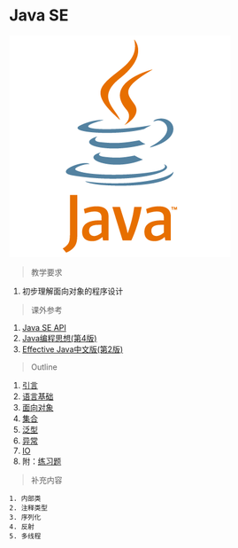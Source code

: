 # Java SE

![Java SE](../image/javase/java-logo-vector.png)

> 教学要求

1. 初步理解面向对象的程序设计

> 课外参考

1. [Java SE API](http://docs.oracle.com/javase/7/docs/api/)
2. [Java编程思想(第4版)](http://www.amazon.cn/Java%E7%BC%96%E7%A8%8B%E6%80%9D%E6%83%B3-%E5%9F%83%E5%8F%B2%E5%B0%94/dp/B0011F7WU4/ref=sr_1_1?ie=UTF8&qid=1449502095&sr=8-1&keywords=java)
3. [Effective Java中文版(第2版)](http://www.amazon.cn/Sun-%E5%85%AC%E5%8F%B8%E6%A0%B8%E5%BF%83%E6%8A%80%E6%9C%AF%E4%B8%9B%E4%B9%A6-Effective-Java%E4%B8%AD%E6%96%87%E7%89%88-Joshua-Bloch/dp/B001PTGR52/ref=sr_1_1?ie=UTF8&qid=1451488145&sr=8-1&keywords=effective+java)

> Outline

1. [引言](intro.md)
2. [语言基础](basic.md)
3. [面向对象](oop.md)
4. [集合](collection.md)
5. [泛型](generics.md)
6. [异常](exception.md)
7. [IO](io.md)
8. 附：[练习题](exercise.md)

> 补充内容

    1. 内部类
    2. 注释类型
    3. 序列化
    4. 反射
    5. 多线程